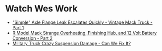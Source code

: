 # Watch Wes Work
- ["Simple" Axle Flange Leak Escalates Quickly - Vintage Mack Truck - Part 1](https://youtu.be/zagzmJUjkR4)
- [R Model Mack Strange Overheating, Finishing Hub, and 12 Volt Battery Conversion - Part 2](https://youtu.be/_EmFg3iYFJM)
- [Military Truck Crazy Suspension Damage - Can We Fix It?](https://youtu.be/-bqOmA7nEjM)
